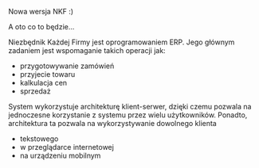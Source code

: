 Nowa wersja NKF :)

A oto co to będzie...

Niezbędnik Każdej Firmy jest oprogramowaniem ERP.
Jego głównym zadaniem jest wspomaganie takich operacji jak:
- przygotowywanie zamówień
- przyjecie towaru
- kalkulacja cen
- sprzedaż

System wykorzystuje architekturę klient-serwer, dzięki czemu pozwala na jednoczesne korzystanie z systemu przez wielu użytkowników.
Ponadto, architektura ta pozwala na wykorzystywanie dowolnego klienta
- tekstowego
- w przeglądarce internetowej
- na urządzeniu mobilnym

